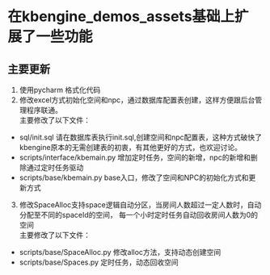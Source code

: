 在kbengine_demos_assets基础上扩展了一些功能
========

## 主要更新
1. 使用pycharm 格式化代码
2. 修改excel方式初始化空间和npc，通过数据库配置表创建，这样方便跟后台管理程序联通。  
主要修改了以下文件：
- sql/init.sql 请在数据库表执行init.sql,创建空间和npc配置表，这种方式破快了kbengine原本的无需创建表的初衷，有其他更好的方式，也欢迎讨论。
- scripts/interface/kbemain.py 增加定时任务，空间的新增，npc的新增和删除通过定时任务驱动
- scripts/base/kbemain.py      base入口，修改了空间和NPC的初始化方式和更新方式
3. 修改SpaceAlloc支持space逻辑自动分区，当房间人数超过一定人数时，自动分配至不同的spaceId的空间，
每一个小时定时任务自动回收房间人数为0的空间  
主要修改了以下文件：
- scripts/base/SpaceAlloc.py 修改alloc方法，支持动态创建空间
- scripts/base/Spaces.py    定时任务，动态回收空间
